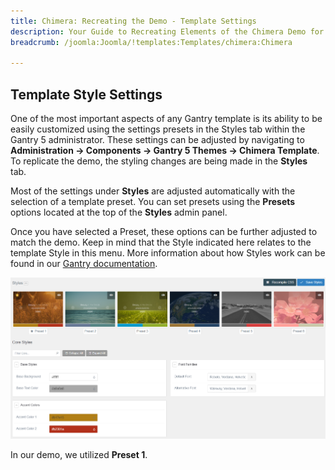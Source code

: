 ```yaml
---
title: Chimera: Recreating the Demo - Template Settings
description: Your Guide to Recreating Elements of the Chimera Demo for Joomla
breadcrumb: /joomla:Joomla/!templates:Templates/chimera:Chimera

---
```


Template Style Settings
-----

One of the most important aspects of any Gantry template is its ability to be easily customized using the settings presets in the Styles tab within the Gantry 5 administrator. These settings can be adjusted by navigating to **Administration -> Components -> Gantry 5 Themes -> Chimera Template**. To replicate the demo, the styling changes are being made in the **Styles** tab.

Most of the settings under **Styles** are adjusted automatically with the selection of a template preset. You can set presets using the **Presets** options located at the top of the **Styles** admin panel.

Once you have selected a Preset, these options can be further adjusted to match the demo. Keep in mind that the Style indicated here relates to the template Style in this menu. More information about how Styles work can be found in our [Gantry documentation](http://docs.gantry.org/gantry5/configure/styles).

![Style Settings](assets/style_settings.png)

In our demo, we utilized **Preset 1**.
